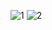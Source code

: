 ![1](https://user-images.githubusercontent.com/65020391/200652130-76a6da01-743f-4dc4-ae29-26fff50e6bb4.PNG)
![2](https://user-images.githubusercontent.com/65020391/200652146-7821bf04-7a64-43c5-bb6a-017f439b2968.PNG)
